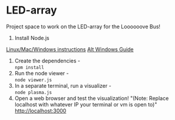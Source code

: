 # LED-array

Project space to work on the LED-array for the Loooooove Bus! 

1. Install Node.js 
 
[Linux/Mac/Windows instructions](https://nodejs.org/en/download/package-manager/)
[Alt Windows Guide](http://blog.teamtreehouse.com/install-node-js-npm-windows)
1. Create the dependencies -  
  `npm install`
1. Run the node viewer -  
  `node viewer.js`
1. In a separate terminal, run a visualizer -  
  `node plasma.js`
1. Open a web browser and test the visualization! "(Note: Replace localhost with whatever IP your terminal or vm is open to)" [http://localhost:3000](http://localhost:3000)
